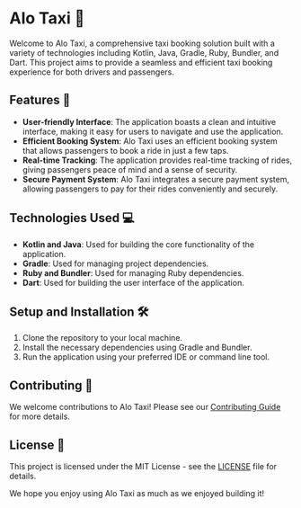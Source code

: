 # Alo Taxi 🚖

Welcome to Alo Taxi, a comprehensive taxi booking solution built with a variety of technologies including Kotlin, Java, Gradle, Ruby, Bundler, and Dart. This project aims to provide a seamless and efficient taxi booking experience for both drivers and passengers.

## Features 🌟

- **User-friendly Interface**: The application boasts a clean and intuitive interface, making it easy for users to navigate and use the application.
- **Efficient Booking System**: Alo Taxi uses an efficient booking system that allows passengers to book a ride in just a few taps.
- **Real-time Tracking**: The application provides real-time tracking of rides, giving passengers peace of mind and a sense of security.
- **Secure Payment System**: Alo Taxi integrates a secure payment system, allowing passengers to pay for their rides conveniently and securely.

## Technologies Used 💻

- **Kotlin and Java**: Used for building the core functionality of the application.
- **Gradle**: Used for managing project dependencies.
- **Ruby and Bundler**: Used for managing Ruby dependencies.
- **Dart**: Used for building the user interface of the application.

## Setup and Installation 🛠️

1. Clone the repository to your local machine.
2. Install the necessary dependencies using Gradle and Bundler.
3. Run the application using your preferred IDE or command line tool.

## Contributing 🤝

We welcome contributions to Alo Taxi! Please see our [Contributing Guide](CONTRIBUTING.md) for more details.

## License 📄

This project is licensed under the MIT License - see the [LICENSE](LICENSE) file for details.

We hope you enjoy using Alo Taxi as much as we enjoyed building it!
